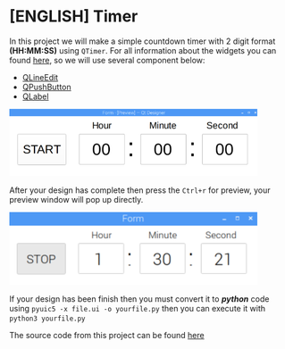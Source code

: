 # [ENGLISH] Timer
In this project we will make a simple countdown timer with 2 digit format **(HH:MM:SS)** using ```QTimer```. For all information about the widgets you can found [here](http://pyqt.sourceforge.net/Docs/PyQt4/qtgui.html), so we will use several component below:

* [QLineEdit](http://pyqt.sourceforge.net/Docs/PyQt4/qlineedit.html) 
* [QPushButton](http://pyqt.sourceforge.net/Docs/PyQt4/qpushbutton.html)
* [QLabel](http://pyqt.sourceforge.net/Docs/PyQt4/qlabel.html)

<img src="/images/Timer1.PNG" height="120">

After your design has complete then press the ```Ctrl+r``` for preview, your preview window will pop up directly.

<img src="/images/Timer2.PNG" height="130">

If your design has been finish then you must convert it to ***python*** code using ```pyuic5 -x file.ui -o yourfile.py``` then you can execute it with ```python3 yourfile.py```

The source code from this project can be found [here](/09_Graphical_User_Interface/4.Timer/src)

